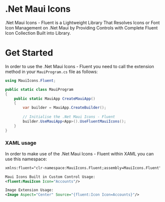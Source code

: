 # .Net Maui Icons

.Net Maui Icons - Fluent is a Lightweight Library That Resolves Icons or Font Icon Management on .Net Maui by Providing Controls with Complete Fluent Icon Collection Built into Library.

# Get Started
In order to use the .Net Maui Icons - Fluent you need to call the extension method in your `MauiProgram.cs` file as follows:

```csharp
using MauiIcons.Fluent;

public static class MauiProgram
{
	public static MauiApp CreateMauiApp()
	{
		var builder = MauiApp.CreateBuilder();
		
		// Initialise the .Net Maui Icons - Fluent
		builder.UseMauiApp<App>().UseFluentMauiIcons();
	}
}
```

### XAML usage

In order to make use of the .Net Maui Icons - Fluent within XAML you can use this namespace:

```xml
xmlns:fluent="clr-namespace:MauiIcons.Fluent;assembly=MauiIcons.Fluent"

Maui Icons Built in Custom Control Usage:
<fluent:MauiIcon Icon="Accounts"/>

Image Extension Usage:
<Image Aspect="Center" Source="{fluent:Icon Icon=Accounts}"/>

```
